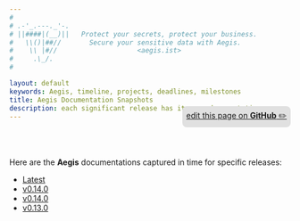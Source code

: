 ```yaml
---
#
# .-'_.---._'-.
# ||####|(__)||   Protect your secrets, protect your business.
#   \\()|##//       Secure your sensitive data with Aegis.
#    \\ |#//                    <aegis.ist>
#     .\_/.
#

layout: default
keywords: Aegis, timeline, projects, deadlines, milestones
title: Aegis Documentation Snapshots
description: each significant release has its own documentation
---
```


<p style="text-align:right;position:relative;top:-40px;"
><a href="https://github.com/ShieldWorks/aegis-web/blob/main/doc-snapshots.md"
style="border-bottom: none;background:#e0e0e0;padding:0.5em;display:inline-block;
border-radius:8px;">
edit this page on <strong>GitHub</strong> ✏️</a></p>

Here are the **Aegis** documentations captured in time for specific releases:

* [Latest](https://aegis.ist/)
* [v0.14.0](https://aegis.ist/versions/v0.15.6)
* [v0.14.0](https://aegis.ist/versions/v0.14.0)
* [v0.13.0](https://aegis.ist/versions/v0.13.0)
